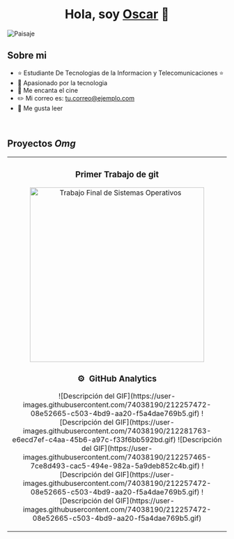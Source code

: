 <div align="center">
<h1 align="center">Hola, soy <a href="#">Oscar</a> 👋</h1>
</div>
<img src="https://4.bp.blogspot.com/_EZ16vWYvHHg/TUB1v7-WclI/AAAAAAAAWbU/jjuK67OOKKk/s1600/www.BancodeImagenesGratuitas.com-glen-etive.jpg" alt="Paisaje">

## Sobre mi

- ⭐ Estudiante De Tecnologias de la Informacion y Telecomunicaciones ⭐ 
- 📲 Apasionado por la tecnologia
- 🎥 Me encanta el cine
- ✏️ Mi correo es: tu.correo@ejemplo.com
- 📗 Me gusta leer
<br>

## Proyectos *Omg*
<table>
<tr>
<td width="50%">
<h3 align="center">Primer Trabajo de git</h3>
<div align="center">
<a href="https://github.com/OscarIvan3/Proyecto-Finalt" target="_blank"><img src="https://www.protegeme.es/wp-content/uploads/2023/07/Un-recorrido-por-el-sistema-operativo-Linux.webp" width="400" alt="Trabajo Final de Sistemas Operativos"></a>
<p>

### ⚙️ &nbsp;GitHub Analytics

<p align="center">
  ![Descripción del GIF](https://user-images.githubusercontent.com/74038190/212257472-08e52665-c503-4bd9-aa20-f5a4dae769b5.gif)
  ![Descripción del GIF](https://user-images.githubusercontent.com/74038190/212281763-e6ecd7ef-c4aa-45b6-a97c-f33f6bb592bd.gif)
  ![Descripción del GIF](https://user-images.githubusercontent.com/74038190/212257465-7ce8d493-cac5-494e-982a-5a9deb852c4b.gif)
  ![Descripción del GIF](https://user-images.githubusercontent.com/74038190/212257472-08e52665-c503-4bd9-aa20-f5a4dae769b5.gif)
  ![Descripción del GIF](https://user-images.githubusercontent.com/74038190/212257472-08e52665-c503-4bd9-aa20-f5a4dae769b5.gif)
</p>
